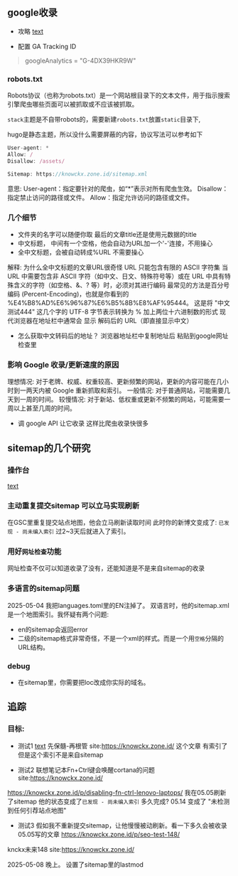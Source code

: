 ## google收录

- 攻略 [text](https://blog.sugarin.net/p/google%E6%94%B6%E5%BD%95/)

- 配置 GA Tracking ID
> googleAnalytics = "G-4DX39HKR9W"

### robots.txt

Robots协议（也称为robots.txt）是一个网站根目录下的文本文件，用于指示搜索引擎爬虫哪些页面可以被抓取或不应该被抓取。

`stack`主题是不自带robots的，需要新建`robots.txt`放置`static`目录下, 

hugo是静态主题，所以没什么需要屏蔽的内容，协议写法可以参考如下

```typescript
User-agent: *
Allow: /
Disallow: /assets/

Sitemap: https://knowckx.zone.id/sitemap.xml
```

意思:
User-agent：指定要针对的爬虫，如“*”表示对所有爬虫生效。
Disallow：指定禁止访问的路径或文件。
Allow：指定允许访问的路径或文件。



### 几个细节

- 文件夹的名字可以随便你取 最后的文章title还是使用元数据的title
- 中文标题， 中间有一个空格，他会自动为URL加一个'-'连接，不用操心
- 全中文标题，会被自动转成%URL 不需要操心

解释: 为什么全中文标题的文章URL很奇怪
URL 只能包含有限的 ASCII 字符集
当 URL 中需要包含非 ASCII 字符（如中文、日文、特殊符号等）或在 URL 中具有特殊含义的字符（如空格、&、? 等）时，必须对其进行编码
最常见的方法是百分号编码 (Percent-Encoding)，也就是你看到的 %E4%B8%AD%E6%96%87%E6%B5%8B%E8%AF%95444。
这是将 "中文测试444" 这几个字的 UTF-8 字节表示转换为 % 加上两位十六进制数的形式
现代浏览器在地址栏中通常会 显示 解码后的 URL（即直接显示中文）

- 怎么获取中文转码后的地址？
浏览器地址栏中复制地址后 粘贴到google网址检查里

### 影响 Google 收录/更新速度的原因

理想情况: 对于老牌、权威、权重较高、更新频繁的网站，更新的内容可能在几小时到一两天内被 Google 重新抓取和索引。
一般情况: 对于普通网站，可能需要几天到一周的时间。
较慢情况: 对于新站、低权重或更新不频繁的网站，可能需要一周以上甚至几周的时间。


- 调 google API 让它收录
这样比爬虫收录快很多



## sitemap的几个研究

### 操作台
[text](https://search.google.com/search-console?resource_id=https%3A%2F%2Fknowckx.zone.id%2F&hl=zh-CN)


### 主动重复提交sitemap 可以立马实现刷新
在GSC里重复提交站点地图，他会立马刷新读取时间
此时你的新博文变成了: `已发现 - 尚未编入索引`
过2~3天后就进入了索引。

### 用好`网址检查`功能
网址检查不仅可以知道收录了没有，还能知道是不是来自sitemap的收录


### 多语言的sitemap问题
2025-05-04 我把languages.toml里的EN注掉了。
双语言时，他的sitemap.xml是一个地图索引。我怀疑有两个问题:
- en的sitemap会返回error
- 二级的sitemap格式非常奇怪，不是一个xml的样式。而是一个用`空格`分隔的URL结构。

### debug
- 在sitemap里，你需要把loc改成你实际的域名。


## 追踪

### 目标:

- 测试1
[text](https://knowckx.zone.id/p/%E5%85%88%E4%BF%9D%E9%AB%93-%E5%86%8D%E6%A0%B9%E7%AE%A1/)
先保髓-再根管  site:https://knowckx.zone.id/ 
这个文章 有索引了 但是这个索引不是来自sitemap

- 测试2
联想笔记本Fn+Ctrl键会唤醒cortana的问题  site:https://knowckx.zone.id/

https://knowckx.zone.id/p/disabling-fn-ctrl-lenovo-laptops/
我在05.05刷新了sitemap 他的状态变成了`已发现 - 尚未编入索引`
多久完成?
05.14 变成了 "未检测到任何引荐站点地图"


- 测试3
假如我不重新提交sitemap，让他慢慢被动刷新。看一下多久会被收录
05.05写的文章 
https://knowckx.zone.id/p/seo-test-148/

knckx未来148  site:https://knowckx.zone.id/

2025-05-08 晚上。 设置了sitemap里的lastmod
